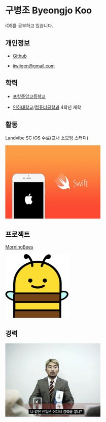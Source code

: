 # 구병조 Byeongjo Koo
iOS를 공부하고 있습니다.

## 개인정보

* [Github](https://github.com/gen-com)

* iiwiigen@gmail.com

## 학력

* [포항중앙고등학교](http://school.gyo6.net/pojungang)

* [인하대학교](http://www.inha.ac.kr/mbshome/mbs/kr/index.do)/[컴퓨터공학과](http://www.inha.ac.kr/cop/search/introList.do?siteId=kr&deptCode=1184&majorCodeH=217&majorCodeS=0009&codeS=0183&id=kr_030201190000) 4학년 재학

## 활동

Landvibe SC iOS 수료(교내 소모임 스터디)

<img src="/image/iOS.jpg" width="300" height="230">

## 프로젝트

[MorningBees](https://github.com/THRAGOO/Morningbees-iOS)

<img src="/image/bee@3x.png" width="200" height="200">

## 경력

<img src="/image/IwannaDo.png" width="300" height="230">
